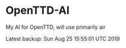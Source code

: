 # OpenTTD-AI
My AI for OpenTTD, will use primarily air

Latest backup: Sun Aug 25 15:55:01 UTC 2019
